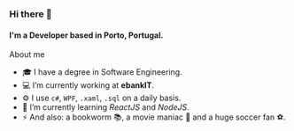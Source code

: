 ### Hi there 👋

#### I'm a Developer based in Porto, Portugal.

About me
- 🎓 I have a degree in Software Engineering.
- 💻 I’m currently working at <b>ebankIT</b>.
- ⚙️ I use ``c#``, ``WPF``, ``.xaml``, ``.sql`` on a daily basis.
- 🧠 I’m currently learning <i>ReactJS</i> and <i>NodeJS</i>.
- ⚡ And also: a bookworm 📚, a movie maniac 🎥 and a huge soccer fan ⚽.

<!--
**lbdd18/lbdd18** is a ✨ _special_ ✨ repository because its `README.md` (this file) appears on your GitHub profile.
